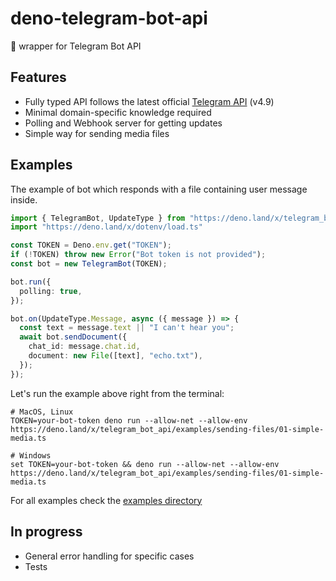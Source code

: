# deno-telegram-bot-api
🦕 wrapper for Telegram Bot API 

## Features
- Fully typed API follows the latest official [Telegram API](https://core.telegram.org/bots/api) (v4.9)
- Minimal domain-specific knowledge required
- Polling and Webhook server for getting updates
- Simple way for sending media files

## Examples

The example of bot which responds with a file containing user message inside.

```ts
import { TelegramBot, UpdateType } from "https://deno.land/x/telegram_bot_api/mod.ts"
import "https://deno.land/x/dotenv/load.ts"

const TOKEN = Deno.env.get("TOKEN");
if (!TOKEN) throw new Error("Bot token is not provided");
const bot = new TelegramBot(TOKEN);

bot.run({
  polling: true,
});

bot.on(UpdateType.Message, async ({ message }) => {
  const text = message.text || "I can't hear you";
  await bot.sendDocument({
    chat_id: message.chat.id,
    document: new File([text], "echo.txt"),
  });
});
```

Let's run the example above right from the terminal:
```shell script
# MacOS, Linux
TOKEN=your-bot-token deno run --allow-net --allow-env https://deno.land/x/telegram_bot_api/examples/sending-files/01-simple-media.ts
```
```shell script
# Windows
set TOKEN=your-bot-token && deno run --allow-net --allow-env https://deno.land/x/telegram_bot_api/examples/sending-files/01-simple-media.ts
```

For all examples check the [examples directory](https://github.com/dfvgbh/deno-telegram-bot-api/tree/master/examples)

## In progress
- General error handling for specific cases
- Tests
